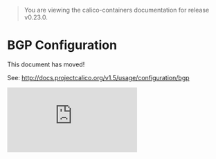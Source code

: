 > You are viewing the calico-containers documentation for release v0.23.0.

# BGP Configuration

This document has moved!

See: http://docs.projectcalico.org/v1.5/usage/configuration/bgp

[![Analytics](https://calico-ga-beacon.appspot.com/UA-52125893-3/calico-containers/docs/bgp.md?pixel)](https://github.com/igrigorik/ga-beacon)
